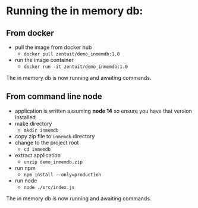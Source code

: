 
# Running the in memory db: #

## From docker ##
* pull the image from docker hub
    * `docker pull zentuit/demo_inmemdb:1.0`
* run the image container
    * `docker run -it zentuit/demo_inmemdb:1.0`

The in memory db is now running and awaiting commands.

## From command line node ##
* application is written assuming **node 14** so ensure you have that version installed
* make directory
    * `mkdir inmemdb`
* copy zip file to `inmemdb` directory
* change to the project root
    * `cd inmemdb`
* extract application
    * `unzip demo_inmemdb.zip`
* run npm
    * `npm install --only=production`
* run node
    * `node ./src/index.js`

The in memory db is now running and awaiting commands.

